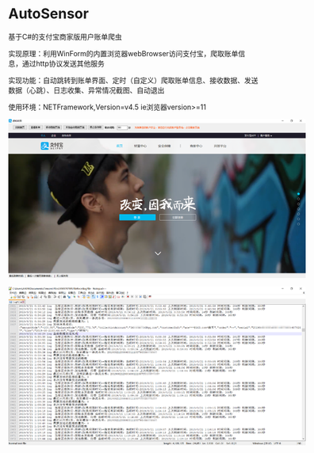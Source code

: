 # AutoSensor
基于C#的支付宝商家版用户账单爬虫

实现原理：利用WinForm的内置浏览器webBrowser访问支付宝，爬取账单信息，通过http协议发送其他服务

实现功能：自动跳转到账单界面、定时（自定义）爬取账单信息、接收数据、发送数据（心跳）、日志收集、异常情况截图、自动退出

使用环境：NETFramework,Version=v4.5 ie浏览器version>=11

<p align='center'>
<img src='1.png' title='images' style='max-width:600px'></img>
</p>


<p align='center'>
<img src='2.png' title='images' style='max-width:600px'></img>
</p>
